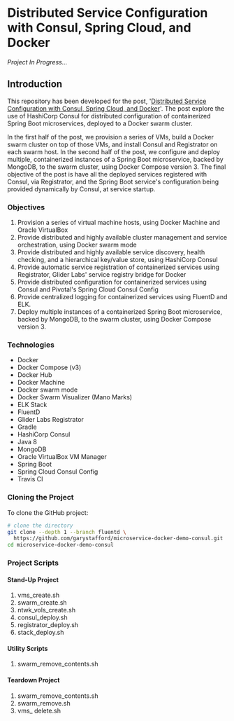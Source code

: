 # Distributed Service Configuration with Consul, Spring Cloud, and Docker

_Project In Progress..._

## Introduction

This repository has been developed for the post, '[Distributed Service Configuration with Consul, Spring Cloud, and Docker](http://wp.me/p1RD28-36b)'. The post explore the use of HashiCorp Consul for distributed configuration of containerized Spring Boot microservices, deployed to a Docker swarm cluster.

In the first half of the post, we provision a series of VMs, build a Docker swarm cluster on top of those VMs, and install Consul and Registrator on each swarm host. In the second half of the post, we configure and deploy multiple, containerized instances of a Spring Boot microservice, backed by MongoDB, to the swarm cluster, using Docker Compose version 3. The final objective of the post is have all the deployed services registered with Consul, via Registrator, and the Spring Boot service's configuration being provided dynamically by Consul, at service startup.

### Objectives

1. Provision a series of virtual machine hosts, using Docker Machine and Oracle VirtualBox
2. Provide distributed and highly available cluster management and service orchestration, using Docker swarm mode
3. Provide distributed and highly available service discovery, health checking, and a hierarchical key/value store, using HashiCorp Consul
4. Provide automatic service registration of containerized services using Registrator, Glider Labs' service registry bridge for Docker
5. Provide distributed configuration for containerized services using Consul and Pivotal's Spring Cloud Consul Config
6. Provide centralized logging for containerized services using FluentD and ELK.
7. Deploy multiple instances of a containerized Spring Boot microservice, backed by MongoDB, to the swarm cluster, using Docker Compose version 3.

### Technologies

- Docker
- Docker Compose (v3)
- Docker Hub
- Docker Machine
- Docker swarm mode
- Docker Swarm Visualizer (Mano Marks)
- ELK Stack
- FluentD
- Glider Labs Registrator
- Gradle
- HashiCorp Consul
- Java 8
- MongoDB
- Oracle VirtualBox VM Manager
- Spring Boot
- Spring Cloud Consul Config
- Travis CI

### Cloning the Project

To clone the GitHub project:

```bash
# clone the directory
git clone --depth 1 --branch fluentd \
  https://github.com/garystafford/microservice-docker-demo-consul.git
cd microservice-docker-demo-consul
```

### Project Scripts

#### Stand-Up Project

1. vms_create.sh
2. swarm_create.sh
3. ntwk_vols_create.sh
4. consul_deploy.sh
5. registrator_deploy.sh
6. stack_deploy.sh

#### Utility Scripts

1. swarm_remove_contents.sh

#### Teardown Project

1. swarm_remove_contents.sh
2. swarm_remove.sh
3. vms_ delete.sh
